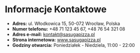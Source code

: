 # Informacje Kontaktowe

- **Adres:** ul. Włodkowica 15, 50-072 Wrocław, Polska
- **Numer telefonu:** +48 71 123 45 67, +48 76 54 321 08
- **Adres e-mail:** kontakt@sasugapizza.pl
- **Strona internetowa:** www.sasugapizza.pl
- **Godziny otwarcia:** Poniedziałek - Niedziela, 11:00 - 22:00

